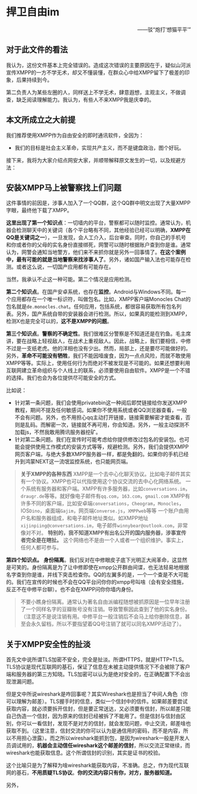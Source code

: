 # 捍卫自由im

<div align="right">——驳“炮打‘想猫平平’”</div>

## 对于此文件的看法

我认为，这份文件基本上完全错误的。造成这次错误的主要原因在于，疑似山河派宣传XMPP的一方不学无术，却又不懂装懂，在群众心中给XMPP留下了极差的印象，后果持续到今。

第二负责人为某些左圈的人，同样送上不学无术，肆意遐想，主观主义，不做调查，缺乏阅读理解能力。我认为，有些人不来XMPP我是庆幸的。

## 本文所成立之大前提

我们推荐使用XMPP作为自由安全的即时通讯软件，全因为：
+ 我们的目标是社会主义革命，实现共产主义，而不是键盘政治，图个好玩。

接下来，我将为大家介绍点网安大家，并顺带解释原文发生的一切，以及规避方法：

## 安装XMPP马上被警察找上们问题

这件事情的前因是，涉事人加入了一个QQ群，这个QQ群中明文出现了大量XMPP字眼，最终他下载了XMPP。

**这里出现了第一个知识点**：一切墙内的平台，警察都可以随时监控。通常认为，机器会检测聊天中的关键词（各个平台略有不同，其他经验已经可以明确，**XMPP在QQ是关键词之一**），一旦发现，会人工介入，后台审查。同时，你自己的手机号和你或者你的父母的实名身份直接绑死，网警可以随时根据账户查到你是谁。通常认为，网警会通知当地警方，他们来不来抓你就是另外一回事情了。**在这个案例中，最有可能的就是当地警察来找涉事人了**。另外，诸如国产输入法也可能存在检测。或者这么说，一切国产应用都有可能存在。

当然，我承认不止这一种可能。第二个情况是应用检测。

**第二个知识点**。在国产安卓系统，也存在**监控**。Android与Windows不同。每一个应用都存在一个唯一标识符，叫做包名。比如，XMPP客户端Monocles Chat的包名就是`de.monocles.chat`。任何应用，包括系统，都很容易获取所有包名列表。另外，国产系统自带的安装器会进行检测。所以，如果真的能检测到XMPP，检测X也是完全可以的，**这不是XMPP的问题**。

**第三个知识点**。**警察的不确定性**。我们很难区分警察是不知道还是在钓鱼。毛主席讲，要在战略上轻视敌人，在战术上重视敌人。因此，战略上，我们要相信，中修不过是一支纸老虎。他的洋相也没有少出。然而，局部上，还是要尽可能做好的。另外，**革命不可能没有牺牲**，我们不能因噎废食，因为一点点风险，而就不敢使用XMPP等等。实际上，使用任何行为而绝对不被发现是不可能的。如果还想要利用互联网建立革命组织与个人线上的联系，必须要使用自由软件。XMPP是一个不错的选择。我们也会为各位提供尽可能安全的方式。

比如说：
+ 针对第一条问题，我们会使用privatebin这一种阅后即焚链接给你发送XMPP教程，期间不提及任何敏感词。如果你不使用系统或者QQ浏览器查看，一般不会有问题。另外，也不用担心qq主动打开链接，链接需要解密才能查看，否则是乱码。而解密一次，链接就不再可用，你会知道。另外，一般主动探测不加载js，不然我敢用腾讯服务器挖矿。
+ 针对第二条问题。我们在宣传时可能考虑给你提供修改过包名的安装包。也可能会提供使用工作模式的安装方式等等，规避检测。另外，我们会提供XMPP网页客户端，与绝大多数XMPP服务器一样，都是免翻的。如果你的手机已经升到鸿蒙NEXT这一流氓监控系统，也只能网页端。

> **关于XMPP的各种东西**
> XMPP是一个去中心化聊天协议。比如电子邮件其实有一个协议。XMPP也可以代指使用这个协议交流的去中心化网络系统。
> 一个系统有服务器和客户端。XMPP有许多服务器，比如`conversations.im`，`draugr.de`等等。就好像电子邮件有`qq.com`，`163.com`，`gmail.com`
> XMPP有许多不同的客户端，比如安卓端`conversations`，`Cheogram`，`Monocles`，IOS`Dino`，桌面端`Gajim`，网页端`Converse.js`，`XMPPweb`等等
> 一个账户由用户名和服务器组成，和电子邮件地址类似。如XMPP地址`xijinpiing@conversations.im`，电子邮件`winnybear@outlook.com`，非常像对不对。
> **特别的，我不知道XMPP有出名公开的国内服务器，涉事宣传者完全是在瞎扯。**
> 这个网络也不是由一个人或者一个组织维护。事实上，任何人都可参与。


**第四个知识点。** **身份隔离**。我们反对在中修眼皮子底下光明正大闹革命，这显然是可笑的。身份隔离是为了让中修即使在xmpp公开群由间谍，也无法轻易地根据名字查到你是谁，并线下突击检查你。QQ的左翼多的是，一个一个查是不大可能的。我们在宣传的时候也不会在QQ平台问你你的xmpp号叫啥（会有安全措施，反正不在中修平台聊）。也不会在XMPP问你你墙内身份。

> 不要小瞧身份隔离。通常认为著名自由派编程随想被抓原因是一位早年注册了一个同样名字的豆瓣账号没有注销。导致警察因此查到了他的实名身份。
> （注意这不是说注销有用。中修平台一般注销后不会马上给你删除信息，甚至会永久留档，所以不要指望着QQ号注销了就可以同名XMPP活动了）。

## 关于XMPP安全性的扯淡

首先文中说所谓TLS加密不安全，完全是扯淡。所谓HTTPS，就是HTTP+TLS。TLS协议是现代互联网的基石，保证了信息在未被主动提供情况下不会被除了客户端和服务器的第三方知晓。TLS加密可以认为是绝对安全的，在正确配置下不会出现泄漏问题。

但是文中所说wireshark是咋回事呢？其实Wireshark也是担当了中间人角色（你可以理解为邮差）。TLS握手时的信息，类似一个信封中的信件。如果邮差要尝试获取内容，就必须要拆开信封，但是要正常送达，又必须要有信封，所以邮差只能自己伪造一个信封，因为原来的信封已经被拆了不能用了。但是信封与信封由区别，你可以一看信封，发现不是对方的信封，就会发现问题，中止交流，邮差啥也获取不到。（这里注意，信封交流的你可以认为是通信用的密码，而不是内容，所以不用担心泄露）。而之所以wireshark能抓到包，是因为wireshark一般是开发人员调试用的，**机器会主动信任wireshark这个邮差的信封**，所以交流正常继续，而wireshark也能获取信息。这个所谓信封的识别，其实是证书的校验。

这个比喻只是为了解释为啥wireshark能获取内容，不准确。总之，作为现代互联网的基石，**不用质疑TLS协议**。**你的交流内容只有你，对方，服务器知道。**

另外，
<!--stackedit_data:
eyJoaXN0b3J5IjpbLTQwMDk4NTA4LDE1NjI4MzEyNjEsLTEyND
g1MzA0MDQsODA0MjQ3Nzc5LDQxMjYzNzg4MiwtNTEzNTUxODQx
LC01NjE2NDExMzYsLTU1MzAzOTU5N119
-->